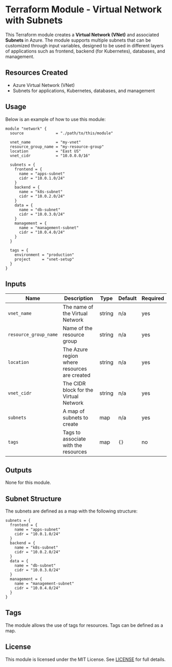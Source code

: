 
# Terraform Module - Virtual Network with Subnets

This Terraform module creates a **Virtual Network (VNet)** and associated **Subnets** in Azure. The module supports multiple subnets that can be customized through input variables, designed to be used in different layers of applications such as frontend, backend (for Kubernetes), databases, and management.

## Resources Created

- Azure Virtual Network (VNet)
- Subnets for applications, Kubernetes, databases, and management

## Usage

Below is an example of how to use this module:

```hcl
module "network" {
  source              = "./path/to/this/module"
  
  vnet_name           = "my-vnet"
  resource_group_name = "my-resource-group"
  location            = "East US"
  vnet_cidr           = "10.0.0.0/16"

  subnets = {
    frontend = {
      name = "apps-subnet"
      cidr = "10.0.1.0/24"
    }
    backend = {
      name = "k8s-subnet"
      cidr = "10.0.2.0/24"
    }
    data = {
      name = "db-subnet"
      cidr = "10.0.3.0/24"
    }
    management = {
      name = "management-subnet"
      cidr = "10.0.4.0/24"
    }
  }

  tags = {
    environment = "production"
    project     = "vnet-setup"
  }
}
```

## Inputs

| Name                | Description                                | Type   | Default  | Required |
|---------------------|--------------------------------------------|--------|----------|----------|
| `vnet_name`          | The name of the Virtual Network            | string | n/a      | yes      |
| `resource_group_name`| Name of the resource group                 | string | n/a      | yes      |
| `location`           | The Azure region where resources are created | string | n/a    | yes      |
| `vnet_cidr`          | The CIDR block for the Virtual Network     | string | n/a      | yes      |
| `subnets`            | A map of subnets to create                 | map    | n/a      | yes      |
| `tags`               | Tags to associate with the resources       | map    | `{}`     | no       |

## Outputs

None for this module.

## Subnet Structure

The subnets are defined as a map with the following structure:

```hcl
subnets = {
  frontend = {
    name = "apps-subnet"
    cidr = "10.0.1.0/24"
  }
  backend = {
    name = "k8s-subnet"
    cidr = "10.0.2.0/24"
  }
  data = {
    name = "db-subnet"
    cidr = "10.0.3.0/24"
  }
  management = {
    name = "management-subnet"
    cidr = "10.0.4.0/24"
  }
}
```

## Tags

The module allows the use of tags for resources. Tags can be defined as a map.

## License

This module is licensed under the MIT License. See [LICENSE](./LICENSE) for full details.
